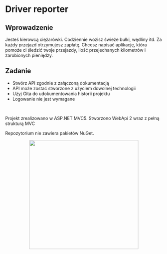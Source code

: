 <h1>Driver reporter</h1>

<h2>Wprowadzenie</h2>
Jesteś kierowcą ciężarówki. Codziennie wozisz świeże bułki, wędliny itd. Za każdy przejazd otrzymujesz zapłatę. Chcesz napisać aplikację, która pomoże ci śledzić twoje przejazdy, ilość przejechanych kilometrów i zarobionych pieniędzy.

<h2>Zadanie</h2>
<ul>
  <li>Stwórz API zgodnie z załączoną dokumentacją</li>
  <li>API może zostać stworzone z użyciem dowolnej technologii</li>
  <li>Użyj Gita do udokumentowania historii projektu</li>
  <li>Logowanie nie jest wymagane</li>
</ul>

<br/>

<p>Projekt zrealizowano w ASP.NET MVC5. Stworzono WebApi 2 wraz z pełną strukturą MVC</p>
<p>Repozytorium nie zawiera pakietów NuGet.</p>

<p align="center">
  <img src="https://github.com/Totalq09/DriverReporter/tree/master/BulkiAPI/ss" width="350"/>
</p>
